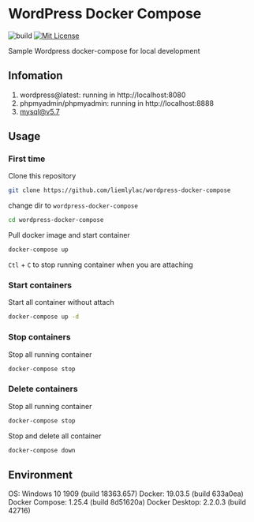 # WordPress Docker Compose

![build](https://github.com/liemlylac/wordpress-docker-compose/workflows/docker-compose-actions-workflow/badge.svg)
[![Mit License](https://img.shields.io/github/license/liemlylac/wordpress-docker-compose)](https://github.com/liemlylac/wordpress-docker-compose/blob/master/LICENSE)

Sample Wordpress docker-compose for local development

## Infomation
1. wordpress@latest: running in http://localhost:8080
1. phpmyadmin/phpmyadmin: running in http://localhost:8888
1. mysql@v5.7

## Usage
### First time
Clone this repository

```bash
git clone https://github.com/liemlylac/wordpress-docker-compose
```

change dir to `wordpress-docker-compose`

```bash
cd wordpress-docker-compose
```

Pull docker image and start container

```bash
docker-compose up
```

`Ctl` + `C` to stop running container when you are attaching

### Start containers
Start all container without attach

```bash
docker-compose up -d
```

### Stop containers
Stop all running container

```bash
docker-compose stop
```

### Delete containers
Stop all running container

```bash
docker-compose stop
```
Stop and delete all container

```bash
docker-compose down
```


## Environment
OS: Windows 10 1909 (build 18363.657)
Docker: 19.03.5 (build 633a0ea)
Docker Compose: 1.25.4 (build 8d51620a)
Docker Desktop: 2.2.0.3 (build 42716)
